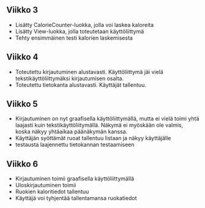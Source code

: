 ## Viikko 3

- Lisätty CalorieCounter-luokka, jolla voi laskea kaloreita
- Lisätty View-luokka, jolla toteutetaan käyttöliittymä
- Tehty ensimmäinen testi kalorien laskemisesta

## Viikko 4

- Toteutettu kirjautuminen alustavasti. Käyttöliittymä jäi vielä 
tekstikäyttöliittymäksi kirjautumisen osalta.
- Toteutettu tietokanta alustavasti. Käyttäjät tallentuu.

## Viikko 5
- Kirjautuminen on nyt graafisella käyttöliittymällä, mutta ei vielä toimi yhtä laajasti kuin tekstikäyttöliitymällä. Näkymä ei myöskään ole valmis, koska näkyy yhtäaikaa päänäkymän kanssa.
- Käyttäjän syöttämät ruoat tallentuu listaan ja näkyy käyttäjälle
- testausta laajennettu tietokannan testaamiseen

## Viikko 6
- Kirjautuminen toimii graafisella käyttöliittymällä
- Uloskirjautuminen toimii
- Ruokien kaloritiedot tallentuu
- Käyttäjä voi tyhjentää tallentamansa ruokatiedot
